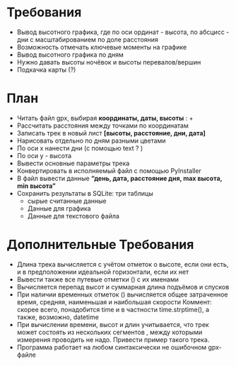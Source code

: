 # Требования

* Вывод высотного графика, где по оси ординат - высота, по абсцисс - дни с масштабированием по доле расстояния
* Возможность отмечать ключевые моменты на графике
* Вывод высотного графика по дням
* Нужно давать высоты ночёвок и высоты перевалов/вершин
* Подкачка карты (?)

# План

* Читать файл gpx, выбирая **координаты, даты, высоты** : +
* Рассчитать расстояния между точками по координатам
* Записать трек в новый лист **[высоты, расстояние, дни, дата]**
* Нарисовать отдельно по дням разными цветами
* По оси x нанести дни (с помощью text ? )
* По оси y - высота
* Вывести основные параметры трека
* Конвертировать в исполняемый файл с помощью PyInstaller 
* В файл вывести данные **“день, дата, расстояние дня, max высота, min высота”**
* Сохранить результаты в SQLite: три таблицы
  + сырые считанные данные
  + Данные для графика
  + Данные для текстового файла

# Дополнительные Требования

* Длина трека вычисляется с учётом отметок о высоте, если они есть, и в предположении идеальной горизонтали, если их нет
* Вывести также все путевые отметки (<wpt>) с их именами
* Вычисляется перепад высот и суммарная длина подъёмов и спусков
* При наличии временных отметок (<time>) вычисляется общее затраченное время, средняя, наименьшая и наибольшая скорости
    Коммент: скорее всего, понадобится time и в частности time.strptime(), а также, возможно, datetime 
* При вычислении времени, высот и длин учитывается, что трек может состоять из нескольких сегментов <trkseg>, между которыми измерения проводить не надо. Привести пример такого трека.
* Программа работает на любом синтаксически не ошибочном gpx-файле